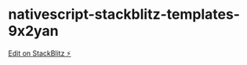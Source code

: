 # nativescript-stackblitz-templates-9x2yan

[Edit on StackBlitz ⚡️](https://stackblitz.com/edit/nativescript-stackblitz-templates-9x2yan)